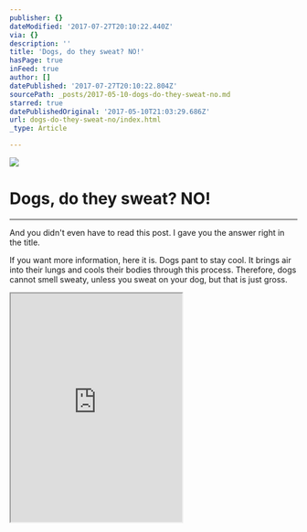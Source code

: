 ```yaml
---
publisher: {}
dateModified: '2017-07-27T20:10:22.440Z'
via: {}
description: ''
title: 'Dogs, do they sweat? NO!'
hasPage: true
inFeed: true
author: []
datePublished: '2017-07-27T20:10:22.804Z'
sourcePath: _posts/2017-05-10-dogs-do-they-sweat-no.md
starred: true
datePublishedOriginal: '2017-05-10T21:03:29.686Z'
url: dogs-do-they-sweat-no/index.html
_type: Article

---
```

![](https://the-grid-user-content.s3-us-west-2.amazonaws.com/4ec2fdcd-4515-410e-b8a8-25b04bf1dffc.jpg)

# Dogs, do they sweat? NO!

---

And you didn't even have to read this post. I gave you the answer right in the title.

If you want more information, here it is. Dogs pant to stay cool. It brings air into their lungs and cools their bodies through this process. Therefore, dogs cannot smell sweaty, unless you sweat on your dog, but that is just gross.

<iframe src="https://the-grid.github.io/ed-userhtml/?g=eJxtU9FuozAQfOcrVrkHSK7B7y3NiQan5UQgAnJVnyoHb4rvCKbYJIra_vuZ0vSqayWEsHeYGc-uPS72IPjliAv12Kl7XbbI-GjmEVOYWZ4qWtHomWWRycSaAKR0niyXNA5oAPMkXoTX69TPwySGX34a-lcRzc6BBmEOfhzAOh7QOeQ3FDI6f0Ve0Si5hTyBMM5omkNwF_vLcG4YojXNYJEmS7hL1imsIj9fJOkSkhTmy8ztDUTUT2O4vbmDgC7COIyve-6M_tOH0DzLVZLmfpyfQ6l1o84JGQ7oFnJHGN-JmnS12GOrWFVIjuRbIeuteOhapoWsp3vWCrapUE2IZZkFvOUzoOAStl1d9EhwxvBk6VIot2EP6HZtZar2SRVb8adBLpirCoF1gYTLBzXlcqpLPE7VAZme1pLYFwCEQIpNxQqElX9N79dpBAehSzjKroWe3VZQsFrWomAV9OWTzQ8GBMdai63AtvfxWc0o_S8UBqZF4SKk6Wc9k9Jjh_CB9V3z5cKynFMOfQw9cZDEdj5MwFufb0w_ojCmQ4zGFJdFtzN0Z6D6lVuYkdNIK-w3HXsYOXt8YSlXtcXXaX7oJu42yN3fyn79AbWvdSs2nUbH5kyzqRY7VJrtGvsMvtd4gMCoOWPD73C3NNMOz8_GxUby49hlTYM1n5ei4o4ykJexY94eOd0Dr5Zvn6sKmULAus8CfrI9y14LoCXshZExkYPHwFyo7eXoiyn8YQr3J7rRzGz151fQyAO2yGFzhGBAe4SZC_mu_BdbvjUd" height="400" style=""></iframe>